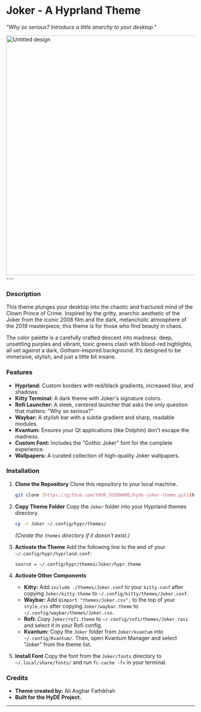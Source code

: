 # Joker - A Hyprland Theme

*"Why so serious? Introduce a little anarchy to your desktop."*

<img width="640" height="640" alt="Untitled design" src="https://github.com/user-attachments/assets/b10bdcf3-5bd0-4612-b266-621db6099266" />
---

### Description

This theme plunges your desktop into the chaotic and fractured mind of the Clown Prince of Crime. Inspired by the gritty, anarchic aesthetic of the Joker from the iconic 2008 film and the dark, melancholic atmosphere of the 2019 masterpiece, this theme is for those who find beauty in chaos.

The color palette is a carefully crafted descent into madness: deep, unsettling purples and vibrant, toxic greens clash with blood-red highlights, all set against a dark, Gotham-inspired background. It’s designed to be immersive, stylish, and just a little bit insane.

### Features

-   **Hyprland:** Custom borders with red/black gradients, increased blur, and shadows.
-   **Kitty Terminal:** A dark theme with Joker's signature colors.
-   **Rofi Launcher:** A sleek, centered launcher that asks the only question that matters: "Why so serious?"
-   **Waybar:** A stylish bar with a subtle gradient and sharp, readable modules.
-   **Kvantum:** Ensures your Qt applications (like Dolphin) don't escape the madness.
-   **Custom Font:** Includes the "Gothic Joker" font for the complete experience.
-   **Wallpapers:** A curated collection of high-quality Joker wallpapers.

### Installation

1.  **Clone the Repository**
    Clone this repository to your local machine.
    ```bash
    git clone [https://github.com/YOUR_USERNAME/hyde-joker-theme.git](https://github.com/YOUR_USERNAME/hyde-joker-theme.git)
    ```

2.  **Copy Theme Folder**
    Copy the `Joker` folder into your Hyprland themes directory.
    ```bash
    cp -r Joker ~/.config/hypr/themes/
    ```
    *(Create the `themes` directory if it doesn't exist.)*

3.  **Activate the Theme**
    Add the following line to the end of your `~/.config/hypr/hyprland.conf`:
    ```
    source = ~/.config/hypr/themes/Joker/hypr.theme
    ```

4.  **Activate Other Components**
    -   **Kitty:** Add `include ./themes/Joker.conf` to your `kitty.conf` after copying `Joker/kitty.theme` to `~/.config/kitty/themes/Joker.conf`.
    -   **Waybar:** Add `@import "themes/Joker.css";` to the top of your `style.css` after copying `Joker/waybar.theme` to `~/.config/waybar/themes/Joker.css`.
    -   **Rofi:** Copy `Joker/rofi.theme` to `~/.config/rofi/themes/Joker.rasi` and select it in your Rofi config.
    -   **Kvantum:** Copy the `Joker` folder from `Joker/kvantum` into `~/.config/Kvantum/`. Then, open Kvantum Manager and select "Joker" from the theme list.

5.  **Install Font**
    Copy the font from the `Joker/fonts` directory to `~/.local/share/fonts/` and run `fc-cache -fv` in your terminal.

### Credits

-   **Theme created by:** Ali Asghar Fathikhah
-   **Built for the HyDE Project.**

---
